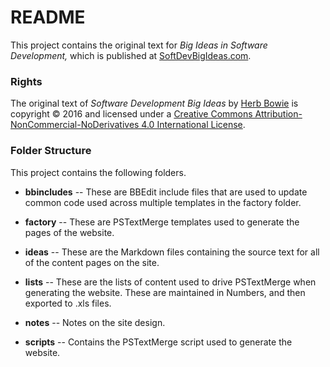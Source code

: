 # README #

This project contains the original text for *Big Ideas in Software Development,* which is published at [SoftDevBigIdeas.com](http://www.softdevbigideas.com).

### Rights ###

The original text of <span xmlns:dct="http://purl.org/dc/terms/" href="http://purl.org/dc/dcmitype/Text" property="dct:title" rel="dct:type"><cite>Software Development Big Ideas</cite></span> by <a xmlns:cc="http://creativecommons.org/ns#" href="http://www.herbbowie.com" property="cc:attributionName" rel="cc:attributionURL">Herb Bowie</a> is copyright &copy; 2016 and licensed under a <a rel="license" href="http://creativecommons.org/licenses/by-nc-nd/4.0/">Creative Commons Attribution-NonCommercial-NoDerivatives 4.0 International License</a>.

### Folder Structure ###

This project contains the following folders.

* **bbincludes** -- These are BBEdit include files that are used to update common code used across multiple templates in the factory folder.

* **factory** -- These are PSTextMerge templates used to generate the pages of the website.

* **ideas** -- These are the Markdown files containing the source text for all of the content pages on the site.

* **lists** -- These are the lists of content used to drive PSTextMerge when generating the website. These are maintained in Numbers, and then exported to .xls files.

* **notes** -- Notes on the site design.

* **scripts** -- Contains the PSTextMerge script used to generate the website.

